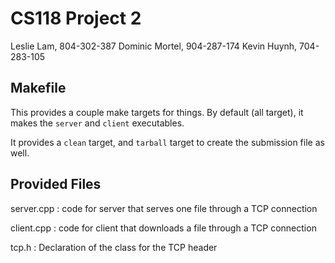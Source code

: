 # CS118 Project 2
Leslie Lam, 804-302-387
Dominic Mortel, 904-287-174
Kevin Huynh, 704-283-105

## Makefile

This provides a couple make targets for things.
By default (all target), it makes the `server` and `client` executables.

It provides a `clean` target, and `tarball` target to create the submission file as well.

## Provided Files

server.cpp : code for server that serves one file through a TCP connection

client.cpp : code for client that downloads a file through a TCP connection

tcp.h : Declaration of the class for the TCP header
